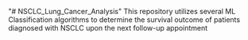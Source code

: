 "# NSCLC_Lung_Cancer_Analysis" 
This repository utilizes several ML Classification algorithms to determine the survival outcome of patients diagnosed with NSCLC upon the next follow-up appointment
